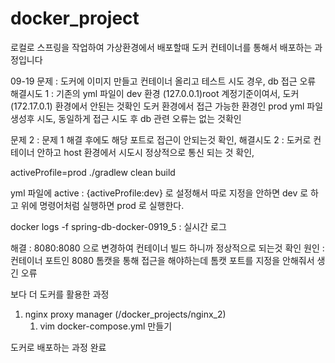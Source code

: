 # docker_project

로컬로 스프링을 작업하여 가상환경에서 배포할때 도커 컨테이너를 통해서 배포하는 과정입니다



09-19
문제 : 도커에 이미지 만들고 컨테이너 올리고 테스트 시도 경우, db 접근 오류 
해결시도 1 : 기존의 yml 파일이 dev 환경 (127.0.0.1)root 계정기준이여서, 도커(172.17.0.1) 환경에서 안된는 것확인 
도커 환경에서 접근 가능한 환경인 prod yml 파일 생성후 시도, 동일하게 접근 시도 후 db 관련 오류는 없는 것확인

문제 2 : 문제 1 해결 후에도 해당 포트로 접근이 안되는것 확인,
해결시도 2 : 도커로 컨테이너 안하고 host 환경에서 시도시 정상적으로 통신 되는 것 확인, 




activeProfile=prod ./gradlew clean build



yml 파일에 active : {activeProfile:dev} 로 설정해서 따로 지정을 안하면 dev 로 하고 위에 명령어처럼 
실행하면 prod 로 실행한다. 


docker logs -f spring-db-docker-0919_5 : 실시간 로그 



해결 :  8080:8080 으로 변경하여 컨테이너 빌드 하니까 정상적으로 되는것 확인
원인 : 컨테이너 포트인 8080 톰캣을 통해 접근을 해야하는데 톰캣 포트를 지정을 안해줘서 생긴 오류



보다 더 도커를 활용한 과정
1. nginx proxy manager (/docker_projects/nginx_2)
   1. vim docker-compose.yml 만들기
   

도커로 배포하는 과정 완료